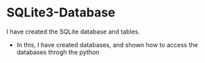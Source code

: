 # SQLite3-Database
I have created the SQLite database and tables.

- In this, I have created databases, and shown how to access the databases throgh the python